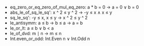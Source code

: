* eq_zero_or_eq_zero_of_mul_eq_zero: a * b = 0 → a = 0 ∨ b = 0
* abs_le_of_sq_le_sq': x ^ 2 ≤ y ^ 2 → -y ≤ x ∧ x ≤ y
* sq_le_sq': -y ≤ x, x ≤ y → x ^ 2 ≤ y ^ 2
* le_antisymm: a ≤ b → b ≤ a → a = b
* le_or_lt: a ≤ b ∨ b < a
* le_of_dvd: m ∣ n → m ≤ n
* Int.even_or_odd: Int.Even n ∨ Int.Odd n